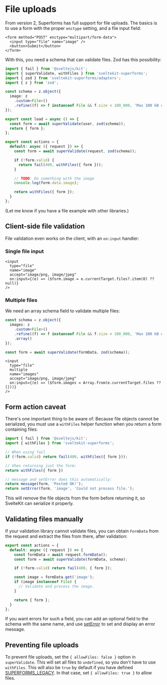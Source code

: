 <script lang="ts">
  import Head from '$lib/Head.svelte'
</script>

# File uploads

<Head title="File upload and validation" />

From version 2, Superforms has full support for file uploads. The basics is to use a form with the proper `enctype` setting, and a file input field:

```svelte
<form method="POST" enctype="multipart/form-data">
  <input type="file" name="image" />
  <button>Submit</button>
</form>
```

With this, you need a schema that can validate files. Zod has this possibility:

```ts
import { fail } from '@sveltejs/kit';
import { superValidate, withFiles } from 'sveltekit-superforms';
import { zod } from 'sveltekit-superforms/adapters';
import { z } from 'zod';

const schema = z.object({
  image: z
    .custom<File>()
    .refine((f) => f instanceof File && f.size < 100_000, 'Max 100 kB upload size.')
});

export const load = async () => {
  const form = await superValidate(user, zod(schema));
  return { form };
};

export const actions = {
  default: async ({ request }) => {
    const form = await superValidate(request, zod(schema));

    if (!form.valid) {
      return fail(400, withFiles({ form }));
    }

    // TODO: Do something with the image
    console.log(form.data.image);

    return withFiles({ form });
  }
};
```

(Let me know if you have a file example with other libraries.)

## Client-side file validation

File validation even works on the client, with an `on:input` handler:

### Single file input

```svelte
<input
  type="file"
  name="image"
  accept="image/png, image/jpeg"
  on:input={(e) => ($form.image = e.currentTarget.files?.item(0) ?? null)}
/>
```

### Multiple files

We need an array schema field to validate multiple files:

```ts
const schema = z.object({
  images: z
    .custom<File>()
    .refine((f) => f instanceof File && f.size < 100_000, 'Max 100 kB upload size.')
    .array()
});

const form = await superValidate(formData, zod(schema));
```

```svelte
<input
  type="file"
  multiple
  name="images"
  accept="image/png, image/jpeg"
  on:input={(e) => ($form.images = Array.from(e.currentTarget.files ?? []))}
/>
```

## Form action caveat

There's one important thing to be aware of: Because file objects cannot be serialized, you must use a `withFiles` helper function when you return a form containing files:

```ts
import { fail } from '@sveltejs/kit';
import { withFiles } from 'sveltekit-superforms';

// When using fail
if (!form.valid) return fail(400, withFiles({ form }));

// Vhen returning just the form:
return withFiles({ form })

// message and setError does this automatically:
return message(form, 'Posted OK!');
return setError(form, 'image', 'Could not process file.');
```

This will remove the file objects from the form before returning it, so SvelteKit can serialize it properly.

## Validating files manually

If your validation library cannot validate files, you can obtain `FormData` from the request and extract the files from there, after validation:

```ts
export const actions = {
  default: async ({ request }) => {
    const formData = await request.formData();
    const form = await superValidate(formData, schema);

    if (!form.valid) return fail(400, { form });

    const image = formData.get('image');
    if (image instanceof File) {
      // Validate and process the image.
    }

    return { form };
  }
};
```

If you want errors for such a field, you can add an optional field to the schema with the same name, and use [setError](/concepts/error-handling#seterror) to set and display an error message.

## Preventing file uploads

To prevent file uploads, set the `{ allowFiles: false }` option in `superValidate`. This will set all files to `undefined`, so you don't have to use `withFiles`. This will also be `true` by default if you have defined [SUPERFORMS_LEGACY](/migration-v2/#the-biggest-change-important). In that case, set `{ allowFiles: true }` to allow files.
